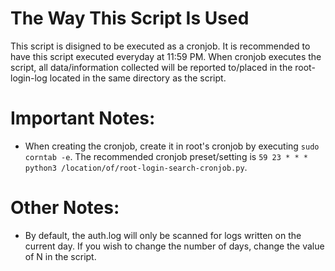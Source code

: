 # The Way This Script Is Used
This script is disigned to be executed as a cronjob. It is recommended to have this script executed everyday at 11:59 PM. When cronjob executes the script, all data/information collected will be reported to/placed in the root-login-log located in the same directory as the script. 

# Important Notes:
- When creating the cronjob, create it in root's cronjob by executing `sudo corntab -e`. The recommended cronjob preset/setting is `59 23 * * * python3 /location/of/root-login-search-cronjob.py`.

# Other Notes:
- By default, the auth.log will only be scanned for logs written on the current day. If you wish to change the number of days, change the value of N in the script.
